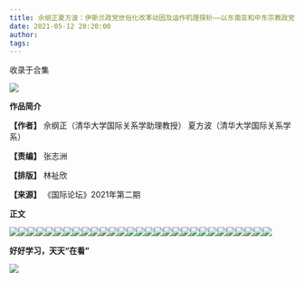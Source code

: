 ```yaml
---
title: 佘纲正夏方波：伊斯兰政党世俗化改革动因及运作机理探析——以东南亚和中东宗教政党重组转型为例
date: 2021-05-12 20:20:00
author: 
tags: 
---
```



收录于合集

![](/images/1078/2.jpeg)

  

**作品简介**

 **【作者】** 佘纲正（清华大学国际关系学助理教授） 夏方波（清华大学国际关系学系）

 **【责编】** 张志洲

 **【排版】** 林祉欣

 **【来源】** 《国际论坛》2021年第二期

  

 **正文**

  

![](/images/1078/3.png)![](/images/1078/4.png)![](/images/1078/5.png)![](/images/1078/6.png)![](/images/1078/7.png)![](/images/1078/8.png)![](/images/1078/9.png)![](/images/1078/10.png)![](/images/1078/11.png)![](/images/1078/12.png)![](/images/1078/13.png)![](/images/1078/14.png)![](/images/1078/15.png)![](/images/1078/16.png)![](/images/1078/17.png)![](/images/1078/18.png)![](/images/1078/19.png)![](/images/1078/20.png)![](/images/1078/21.png)![](/images/1078/22.png)![](/images/1078/23.png)![](/images/1078/24.png)![](/images/1078/25.png)![](/images/1078/26.png)![](/images/1078/27.png)![](/images/1078/28.png)![](/images/1078/29.png)![](/images/1078/30.png)![](/images/1078/31.png)

 **好好学习，天天“在看”**<img src='/images/1078/32.gif' width='17' height='17' />

![](/images/1078/33.png)

